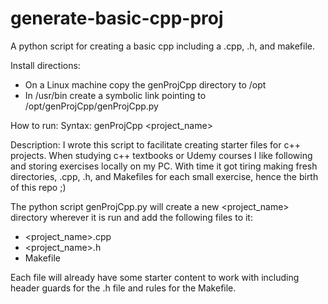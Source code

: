 # generate-basic-cpp-proj
A python script for creating a basic cpp including a .cpp, .h, and makefile.

Install directions:
* On a Linux machine copy the genProjCpp directory to /opt
* In /usr/bin create a symbolic link pointing to /opt/genProjCpp/genProjCpp.py

How to run:
Syntax: genProjCpp <project_name>

Description:
I wrote this script to facilitate creating starter files for c++ projects. When
studying c++ textbooks or Udemy courses I like following and storing exercises
locally on my PC. With time it got tiring making fresh directories, .cpp, .h,
and Makefiles for each small exercise, hence the birth of this repo ;)

The python script genProjCpp.py will create a new <project_name> directory wherever
it is run and add the following files to it:
* <project_name>.cpp
* <project_name>.h
* Makefile

Each file will already have some starter content to work with including header
guards for the .h file and rules for the Makefile.
